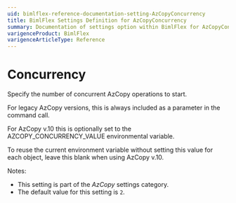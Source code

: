 ```yaml
---
uid: bimlflex-reference-documentation-setting-AzCopyConcurrency
title: BimlFlex Settings Definition for AzCopyConcurrency
summary: Documentation of settings option within BimlFlex for AzCopyConcurrency
varigenceProduct: BimlFlex
varigenceArticleType: Reference
---
```


# Concurrency

Specify the number of concurrent AzCopy operations to start.

For legacy AzCopy versions, this is always included as a parameter in the command call.

For AzCopy v.10 this is optionally set to the AZCOPY_CONCURRENCY_VALUE environmental variable.

To reuse the current environment variable without setting this value for each object, leave this blank when using AzCopy v.10.

Notes:

* This setting is part of the *AzCopy* settings category.
* The default value for this setting is `2`.
